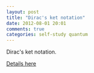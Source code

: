 ```yaml
---
layout: post
title: "Dirac's ket notation"
date: 2012-08-01 20:01
comments: true
categories: self-study quantum
---
```


Dirac's ket notation. 

[Details here](http://en.wikipedia.org/wiki/Bra-ket_notation])


